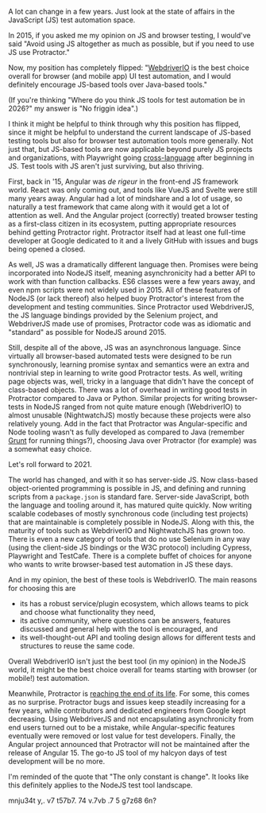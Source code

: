 A lot can change in a few years. Just look at the state of affairs in the JavaScript (JS) test automation space. 

In 2015, if you asked me my opinion on JS and browser testing, I would've said "Avoid using JS altogether as much as possible, but if you need to use JS use Protractor."

Now, my position has completely flipped: "[WebdriverIO](https://webdriver.io/) is the best choice overall for browser (and mobile app) UI test automation, and I would definitely encourage JS-based tools over Java-based tools."

(If you're thinking "Where do you think JS tools for test automation be in 2026?" my answer is "No friggin idea".)

I think it might be helpful to think through why this position has flipped, since it might be helpful to understand the current landscape of JS-based testing tools but also for browser test automation tools more generally. Not just that, but JS-based tools are now applicable beyond purely JS projects and organizations, with Playwright going [cross-language](https://playwright.dev/docs/languages) after beginning in JS. Test tools with JS aren't just surviving, but also thriving.

First, back in '15, Angular was _de rigeur_ in the front-end JS framework world. React was only coming out, and tools like VueJS and Svelte were still many years away. Angular had a lot of mindshare and a lot of usage, so naturally a test framework that came along with it would get a lot of attention as well. And the Angular project (correctly) treated browser testing as a first-class citizen in its ecosystem, putting appropriate resources behind getting Protractor right. Protractor itself had at least one full-time developer at Google dedicated to it and a lively GitHub with issues and bugs being opened a closed.

As well, JS was a dramatically different language then. Promises were being incorporated into NodeJS itself, meaning asynchronicity had a better API to work with than function callbacks. ES6 classes were a few years away, and even npm scripts were not widely used in 2015. All of these features of NodeJS (or lack thereof) also helped buoy Protractor's interest from the development and testing communities. Since Protractor used WebdriverJS, the JS language bindings provided by the Selenium project, and WebdriverJS made use of promises, Protractor code was as idiomatic and "standard" as possible for NodeJS around 2015. 

Still, despite all of the above, JS was an asynchronous language. Since virtually all browser-based automated tests were designed to be run synchronously, learning promise syntax and semantics were an extra and nontrivial step in learning to write good Protractor tests. As well, writing page objects was, well, tricky in a language that didn't have the concept of class-based objects. There was a lot of overhead in writing good tests in Protractor compared to Java or Python. Similar projects for writing browser-tests in NodeJS ranged from not quite mature enough (WebdriverIO) to almost unusable (NightwatchJS) mostly because these projects were also relatively young. Add in the fact that Protractor was Angular-specific and Node tooling wasn't as fully developed as compared to Java (remember [Grunt](https://www.npmjs.com/package/grunt-cli) for running things?), choosing Java over Protractor (for example) was a somewhat easy choice.

Let's roll forward to 2021.

The world has changed, and with it so has server-side JS. Now class-based object-oriented programming is possible in JS, and defining and running scripts from a `package.json` is standard fare. Server-side JavaScript, both the language and tooling around it, has matured quite quickly. Now writing scalable codebases of mostly synchronous code (including test projects) that are maintainable is completely possible in NodeJS. Along with this, the maturity of tools such as WebdriverIO and NightwatchJS has grown too. There is even a new category of tools that do no use Selenium in any way (using the client-side JS bindings or the W3C protocol) including Cypress, Playwright and TestCafe. There is a complete buffet of choices for anyone who wants to write browser-based test automation in JS these days. 

And in my opinion, the best of these tools is WebdriverIO. The main reasons for choosing this are

- its has a robust service/plugin ecosystem, which allows teams to pick and choose what functionality they need,
- its active community, where questions can be answers, features discussed and general help with the tool is encouraged, and
- its well-thought-out API and tooling design allows for different tests and structures to reuse the same code.

Overall WebdriverIO isn't just the best tool (in my opinion) in the NodeJS world, it might be the best choice overall for teams starting with browser (or mobile!) test automation. 

Meanwhile, Protractor is [reaching the end of its life](https://github.com/angular/protractor/issues/5502). For some, this comes as no surprise. Protractor bugs and issues keep steadily increasing for a few years, while contributors and dedicated engineers from Google kept decreasing. Using WebdriverJS and not encapsulating asynchronicity from end users turned out to be a mistake, while Angular-specific features eventually were removed or lost value for test developers. Finally, the Angular project announced that Protractor will not be maintained after the release of Angular 15. The go-to JS tool of my halcyon days of test development will be no more. 

I'm reminded of the quote that "The only constant is change". It looks like this definitely applies to the NodeJS test tool landscape.

mnju34t y,. v7 t57b7. 74 v.7vb .7 5 g7z68 6n?  